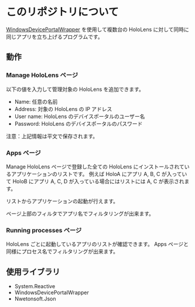 # このリポジトリについて

[WindowsDevicePortalWrapper](https://github.com/microsoft/windowsdeviceportalwrapper) を使用して複数台の HoloLens に対して同時に同じアプリを立ち上げるプログラムです。

## 動作

### Manage HoloLens ページ

以下の値を入力して管理対象の HoloLens を追加できます。

- Name: 任意の名前
- Address: 対象の HoloLens の IP アドレス
- User name: HoloLens のデバイスポータルのユーザー名
- Password: HoloLens のデバイスポータルのパスワード

注意：上記情報は平文で保存されます。

### Apps ページ

Manage HoloLens ページで登録した全ての HoloLens にインストールされているアプリケーションのリストです。
例えば HoloA にアプリ A, B, C が入っていて HoloB にアプリ A, C, D が入っている場合にはリストには A, C が表示されます。

リストからアプリケーションの起動が行えます。

ページ上部のフィルタでアプリ名でフィルタリングが出来ます。

### Running processes ページ

HoloLens ごとに起動しているアプリのリストが確認できます。
Apps ページと同様にプロセス名でフィルタリングが出来ます。

## 使用ライブラリ

- System.Reactive
- WindowsDevicePortalWrapper
- Nwetonsoft.Json
